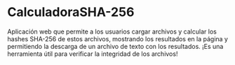 # CalculadoraSHA-256
Aplicación web que permite a los usuarios cargar archivos y calcular los hashes SHA-256 de estos archivos, mostrando los resultados en la página y permitiendo la descarga de un archivo de texto con los resultados. ¡Es una herramienta útil para verificar la integridad de los archivos!
